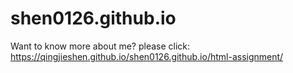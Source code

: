 # shen0126.github.io
Want to know more about me? please click: https://qingjieshen.github.io/shen0126.github.io/html-assignment/
